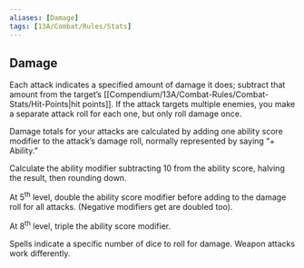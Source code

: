 ```yaml
---
aliases: [Damage]
tags: [13A/Combat/Rules/Stats]
---
```


## Damage

Each attack indicates a specified amount of damage it does; subtract that amount from the target’s [[Compendium/13A/Combat-Rules/Combat-Stats/Hit-Points|hit points]]. If the attack targets multiple enemies, you make a separate attack roll for each one, but only roll damage once.

Damage totals for your attacks are calculated by adding one ability score modifier to the attack’s damage roll, normally represented by saying “+ Ability.”

Calculate the ability modifier subtracting 10 from the ability score, halving the result, then rounding down.

At 5<sup>th</sup> level, double the ability score modifier before adding to the damage roll for all attacks. (Negative modifiers get are doubled too).

At 8<sup>th</sup> level, triple the ability score modifier.

Spells indicate a specific number of dice to roll for damage. Weapon attacks work differently.